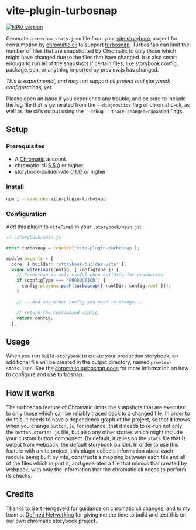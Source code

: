 # vite-plugin-turbosnap

[![NPM version](https://img.shields.io/npm/v/vite-plugin-turbosnap?color=a1b858&label=)](https://www.npmjs.com/package/vite-plugin-turbosnap)

Generate a `preview-stats.json` file from your [vite storybook](https://github.com/eirslett/storybook-builder-vite) project for consumption by [chromatic cli](https://github.com/chromaui/chromatic-cli) to support [turbosnap](https://www.chromatic.com/docs/turbosnap). Turbosnap can limit the number of files that are snapshotted by Chromatic to only those which might have changed due to the files that have changed. It is also smart enough to run all of the snapshots if certain files, like storybook config, package.json, or anything imported by preview.js has changed.

_This is experimental, and may not support all project and storybook configurations, yet._

Please open an issue if you experience any trouble, and be sure to include the log file that is generated from the `--diagnostics` flag of chromatic-cli, as well as the cli's output using the `--debug --trace-changed=expanded` flags.

## Setup

### Prerequisites

- A [Chromatic](https://www.chromatic.com/) account.
- chromatic-cli [6.5.0](https://github.com/chromaui/chromatic-cli/blob/main/CHANGELOG.md#650---2022-02-21) or higher.
- storybook-builder-vite [0.1.17](https://github.com/eirslett/storybook-builder-vite/releases/tag/v0.1.17) or higher.

### Install

```bash
npm i --save-dev vite-plugin-turbosnap
```

### Configuration

Add this plugin to `viteFinal` in your `.storybook/main.js`:

```ts
// .storybook/main.js

const turbosnap = require('vite-plugin-turbosnap');

module.exports = {
  core: { builder: 'storybook-builder-vite' },
  async viteFinal(config, { configType }) {
    // Turbosnap is only useful when building for production
    if (configType === 'PRODUCTION') {
      config.plugins.push(turbosnap({ rootDir: config.root }));
    }

    // ...And any other config you need to change...

    // return the customized config
    return config;
  },
```

## Usage

When you run `build-storybook` to create your production storybook, an additional file will be created in the output directory, named `preview-stats.json`. See the [chromatic turbosnap docs](https://www.chromatic.com/docs/turbosnap) for more information on how to configure and use turbosnap.

## How it works

The turbosnap feature of Chromatic limits the snapshots that are executed to only those which can be reliably traced back to a changed file. In order to do this, it needs to have a dependency graph of the project, so that it knows when you change `button.js`, for instance, that it needs to re-run not only the `button.stories.js` file, but also any other stories which might include your custom button component. By default, it relies on the `stats` file that is output from webpack, the default storybook builder. In order to use this feature with a vite project, this plugin collects information about each module being built by vite, constructs a mapping between each file and all of the files which import it, and generates a file that mimics that created by webpack, with only the information that the chromatic cli needs to perform its checks.

## Credits

Thanks to [Gert Hengeveld](https://github.com/ghengeveld) for guidance on chromatic cli changes, and to my team at [Defined Networking](https://www.defined.net) for giving me the time to build and test this on our own chromatic storybook project.
